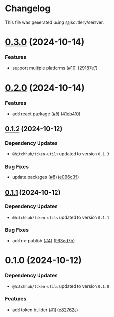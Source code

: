 # Changelog

This file was generated using [@jscutlery/semver](https://github.com/jscutlery/semver).

# [0.3.0](https://github.com/hitchhubio/hitchhub/compare/@hitchhub/token-builder-0.2.0...@hitchhub/token-builder-0.3.0) (2024-10-14)


### Features

* support multiple platforms ([#10](https://github.com/hitchhubio/hitchhub/issues/10)) ([29187e7](https://github.com/hitchhubio/hitchhub/commit/29187e7cbddef78a9ff459006a1e4b576e77a019))



# [0.2.0](https://github.com/hitchhubio/hitchhub/compare/@hitchhub/token-builder-0.1.2...@hitchhub/token-builder-0.2.0) (2024-10-14)


### Features

* add react package ([#9](https://github.com/hitchhubio/hitchhub/issues/9)) ([41eb410](https://github.com/hitchhubio/hitchhub/commit/41eb4100f418da84f9d7292421e4375f947dea56))



## [0.1.2](https://github.com/hitchhubio/hitchhub/compare/@hitchhub/token-builder-0.1.1...@hitchhub/token-builder-0.1.2) (2024-10-12)

### Dependency Updates

* `@hitchhub/token-utils` updated to version `0.1.3`

### Bug Fixes

* update packages ([#8](https://github.com/hitchhubio/hitchhub/issues/8)) ([e096c35](https://github.com/hitchhubio/hitchhub/commit/e096c35f77d0dbf193910536075f367fb681d8a9))



## [0.1.1](https://github.com/hitchhubio/hitchhub/compare/@hitchhub/token-builder-0.1.0...@hitchhub/token-builder-0.1.1) (2024-10-12)

### Dependency Updates

* `@hitchhub/token-utils` updated to version `0.1.1`

### Bug Fixes

* add nx-publish ([#4](https://github.com/hitchhubio/hitchhub/issues/4)) ([963ed7b](https://github.com/hitchhubio/hitchhub/commit/963ed7bfdf9909963a8c4be529e8994de5dadbe5))



# 0.1.0 (2024-10-12)

### Dependency Updates

* `@hitchhub/token-utils` updated to version `0.1.0`

### Features

* add token builder ([#1](https://github.com/hitchhubio/hitchhub/issues/1)) ([e82762a](https://github.com/hitchhubio/hitchhub/commit/e82762aa3fce38a69a775f8236d321f1d1e11c25))
